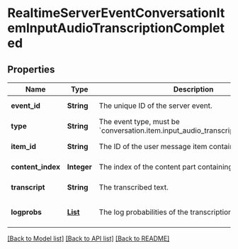 # RealtimeServerEventConversationItemInputAudioTranscriptionCompleted
## Properties

| Name | Type | Description | Notes |
|------------ | ------------- | ------------- | -------------|
| **event\_id** | **String** | The unique ID of the server event. | [default to null] |
| **type** | **String** | The event type, must be &#x60;conversation.item.input_audio_transcription.completed&#x60;.  | [default to null] |
| **item\_id** | **String** | The ID of the user message item containing the audio. | [default to null] |
| **content\_index** | **Integer** | The index of the content part containing the audio. | [default to null] |
| **transcript** | **String** | The transcribed text. | [default to null] |
| **logprobs** | [**List**](LogProbProperties.md) | The log probabilities of the transcription. | [optional] [default to null] |

[[Back to Model list]](../README.md#documentation-for-models) [[Back to API list]](../README.md#documentation-for-api-endpoints) [[Back to README]](../README.md)

